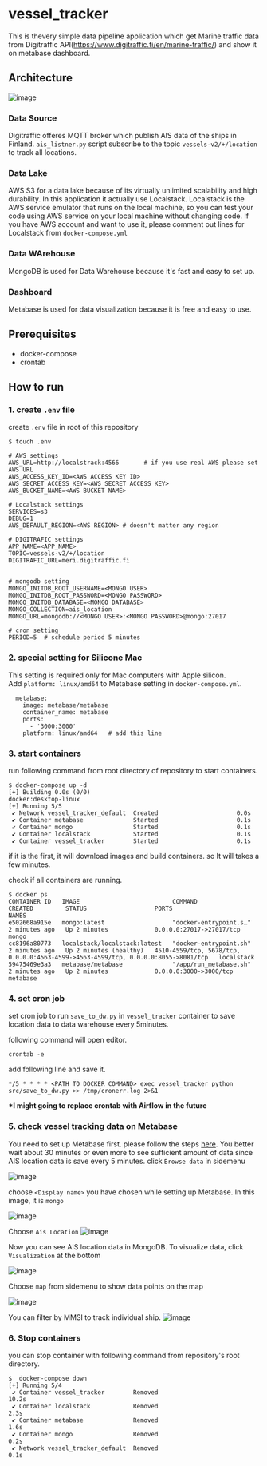 # vessel_tracker
This is thevery simple data pipeline application which get Marine traffic data from Digitraffic API(https://www.digitraffic.fi/en/marine-traffic/) and show it on metabase dashboard.

## Architecture
![image](./readme_img/architecture.png)


### Data Source
Digitraffic offeres MQTT broker which publish AIS data of the ships in Finland. `ais_listner.py` script subscribe to the topic `vessels-v2/+/location` to track all locations.

### Data Lake
AWS S3 for a data lake because of its virtually unlimited scalability and high durability. In this application it actually use Localstack. Localstack is the AWS service emulator that runs on the local machine, so you can test your code using AWS service on your local machine without changing code.
If you have AWS account and want to use it, please comment out lines for Localstack from `docker-compose.yml`

### Data WArehouse
MongoDB is used for Data Warehouse because it's fast and easy to set up.

### Dashboard
Metabase is used for data visualization because it is free and easy to use.

## Prerequisites
- docker-compose
- crontab

## How to run
### 1. create `.env` file
create `.env` file in root of this repository
```
$ touch .env
```

```
# AWS settings
AWS_URL=http://localstrack:4566       # if you use real AWS please set AWS URL
AWS_ACCESS_KEY_ID=<AWS ACCESS KEY ID>
AWS_SECRET_ACCESS_KEY=<AWS SECRET ACCESS KEY>
AWS_BUCKET_NAME=<AWS BUCKET NAME>

# Localstack settings
SERVICES=s3
DEBUG=1
AWS_DEFAULT_REGION=<AWS REGION> # doesn't matter any region

# DIGITRAFIC settings
APP_NAME=<APP_NAME>
TOPIC=vessels-v2/+/location
DIGITRAFIC_URL=meri.digitraffic.fi


# mongodb setting
MONGO_INITDB_ROOT_USERNAME=<MONGO USER> 
MONGO_INITDB_ROOT_PASSWORD=<MONGO PASSWORD>
MONGO_INITDB_DATABASE=<MONGO DATABASE>
MONGO_COLLECTION=ais_location
MONGO_URL=mongodb://<MONGO USER>:<MONGO PASSWORD>@mongo:27017

# cron setting
PERIOD=5  # schedule period 5 minutes
```

### 2. special setting for Silicone Mac
This setting is required only for Mac computers with Apple silicon.<br>
Add `platform: linux/amd64` to Metabase setting in `docker-compose.yml`.
```
  metabase:
    image: metabase/metabase
    container_name: metabase
    ports:
      - '3000:3000'
    platform: linux/amd64   # add this line
```

### 3. start containers
run following command from root directory of repository to start containers.
```
$ docker-compose up -d
[+] Building 0.0s (0/0)                                         docker:desktop-linux
[+] Running 5/5
 ✔ Network vessel_tracker_default  Created                      0.0s 
 ✔ Container metabase              Started                      0.1s 
 ✔ Container mongo                 Started                      0.1s 
 ✔ Container localstack            Started                      0.1s 
 ✔ Container vessel_tracker        Started                      0.1s 
```
if it is the first, it will download images and build containers. so It will takes a few minutes.

check if all containers are running.
```
$ docker ps           
CONTAINER ID   IMAGE                          COMMAND                  CREATED         STATUS                   PORTS                                                                               NAMES
e502668a915e   mongo:latest                   "docker-entrypoint.s…"   2 minutes ago   Up 2 minutes             0.0.0.0:27017->27017/tcp                                                            mongo
cc8196a80773   localstack/localstack:latest   "docker-entrypoint.sh"   2 minutes ago   Up 2 minutes (healthy)   4510-4559/tcp, 5678/tcp, 0.0.0.0:4563-4599->4563-4599/tcp, 0.0.0.0:8055->8081/tcp   localstack
59475469e3a3   metabase/metabase              "/app/run_metabase.sh"   2 minutes ago   Up 2 minutes             0.0.0.0:3000->3000/tcp                                                              metabase
```

### 4. set cron job
set cron job to run `save_to_dw.py` in `vessel_tracker` container to save location data to data warehouse every 5minutes.

following command will open editor. 
```
crontab -e
```

add following line and save it.
```
*/5 * * * * <PATH TO DOCKER COMMAND> exec vessel_tracker python src/save_to_dw.py >> /tmp/cronerr.log 2>&1
```
**\*I might going to replace crontab with Airflow in the future**
### 5. check vessel tracking data on Metabase
You need to set up Metabase first. please follow the steps [here](./docker/metabase/README.md). You better wait about 30 minutes or even more to see sufficient amount of data since AIS location data is save every 5 minutes.
click `Browse data` in sidemenu 

![image](./docker/metabase/readme_img/step9.png)


choose `<Display name>` you have chosen while setting up Metabase. In this image, it is `mongo`

![image](./docker/metabase/readme_img/step10.png)

Choose `Ais Location`
![image](./docker/metabase/readme_img/step11.png)

Now you can see AIS location data in MongoDB. To visualize data, click `Visualization` at the bottom

![image](./docker/metabase/readme_img/step12.png)

Choose `map` from sidemenu to show data points on the map

![image](./docker/metabase/readme_img/step13.png)

You can filter by MMSI to track individual ship.
![image](./docker/metabase/readme_img/step14.png)


### 6. Stop containers
you can stop container with following command from repository's root directory.
```
$  docker-compose down     
[+] Running 5/4
 ✔ Container vessel_tracker        Removed                                            10.2s 
 ✔ Container localstack            Removed                                             2.3s 
 ✔ Container metabase              Removed                                             1.6s 
 ✔ Container mongo                 Removed                                             0.2s 
 ✔ Network vessel_tracker_default  Removed                                             0.1s 
```


